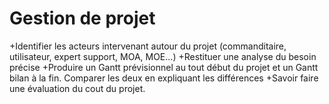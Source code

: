 # Gestion de projet

+Identifier les acteurs intervenant autour du projet (commanditaire, utilisateur, expert support, MOA, MOE...)
+Restituer une analyse du besoin précise
+Produire un Gantt prévisionnel au tout début du projet et un Gantt bilan à la fin. Comparer les deux en expliquant les différences
+Savoir faire une évaluation du cout du projet.
